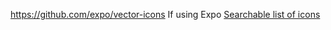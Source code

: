 https://github.com/expo/vector-icons If using Expo
[Searchable list of icons](https://icons.expo.fyi/)
